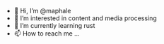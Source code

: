 - 👋 Hi, I’m @maphale
- 👀 I’m interested in content and media processing
- 🌱 I’m currently learning rust
- 📫 How to reach me ...

<!---
maphale/maphale is a ✨ special ✨ repository because its `README.md` (this file) appears on your GitHub profile.
You can click the Preview link to take a look at your changes.
--->
